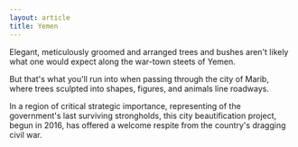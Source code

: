 ```yaml
---
layout: article
title: Yemen
---
```


Elegant, meticulously groomed and arranged trees and bushes aren't likely what one would expect along the war-town steets of Yemen.

But that's what you'll run into when passing through the city of Marib, where trees sculpted into shapes, figures, and animals line roadways.

In a region of critical strategic importance, representing of the government's last surviving strongholds, this city beautification project, begun in 2016, has offered a welcome respite from the country's dragging civil war.
